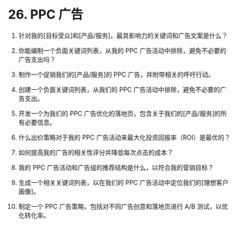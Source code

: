 



# 26. PPC 广告



1.  针对我的[目标受众]和[产品/服务]，最具影响力的关键词和广告文案是什么？

1.  你能编制一个负面关键词列表，从我的 PPC 广告活动中排除，避免不必要的广告支出吗？

1.  制作一个促销我们的[产品/服务]的 PPC 广告，并附带相关的呼吁行动。

1.  创建一个负面关键词列表，从我们的 PPC 广告活动中排除，避免不必要的广告支出。

1.  开发一个为我们的 PPC 广告优化的落地页，包含关于我们的[产品/服务]的所有必要信息。

1.  什么出价策略对于我的 PPC 广告活动来最大化投资回报率（ROI）是最优的？

1.  如何提高我的广告的相关性评分并降低每次点击的成本？

1.  我的 PPC 广告活动和广告组的推荐结构是什么，以符合我的营销目标？

1.  生成一个相关关键词列表，以在我们的 PPC 广告活动中定位我们的[理想客户画像]。

1.  制定一个 PPC 广告策略，包括对不同广告创意和落地页进行 A/B 测试，以优化转化率。
